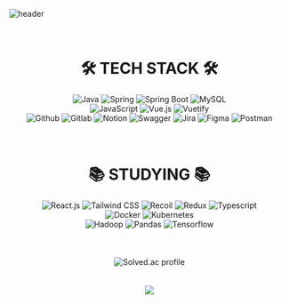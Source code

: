 ![header](https://capsule-render.vercel.app/api?type=waving&color=auto&height=300&section=header&text=Hi!%20I'm%20Sewon%20Oum&fontSize=70)

<br/>

<div align=center><h1>🛠 TECH STACK 🛠</h1></div>
<div align=center>
  <img alt="Java" src="https://img.shields.io/badge/java-%23ED8B00.svg?style=for-the-badge&logo=openjdk&logoColor=white">
  <img alt="Spring" src="https://img.shields.io/badge/spring-%236DB33F.svg?style=for-the-badge&logo=spring&logoColor=white">
  <img alt="Spring Boot" src="https://img.shields.io/badge/spring boot-%236DB33F.svg?style=for-the-badge&logo=springboot&logoColor=white">
  <img alt="MySQL" src="https://img.shields.io/badge/mysql-4479A1.svg?style=for-the-badge&logo=mysql&logoColor=white">
  <br/>
  <img alt="JavaScript" src="https://img.shields.io/badge/javascript-%23323330.svg?style=for-the-badge&logo=javascript&logoColor=%23F7DF1E">
  <img alt="Vue.js" src="https://img.shields.io/badge/vue.js-%2335495e.svg?style=for-the-badge&logo=vuedotjs&logoColor=%234FC08D">
  <img alt="Vuetify" src="https://img.shields.io/badge/Vuetify-1867C0?style=for-the-badge&logo=vuetify&logoColor=AEDDFF">
  <br/>
  <img alt="Github" src="https://img.shields.io/badge/github-%23000000.svg?style=for-the-badge&logo=github&logoColor=white">
  <img alt="Gitlab" src="https://img.shields.io/badge/gitlab-%23FC6D27.svg?style=for-the-badge&logo=gitlab&logoColor=white">
  <img alt="Notion" src="https://img.shields.io/badge/notion-%23FFF8E7.svg?style=for-the-badge&logo=notion&logoColor=black">
  <img alt="Swagger" src="https://img.shields.io/badge/-Swagger-%23Clojure?style=for-the-badge&logo=swagger&logoColor=white">
  <img alt="Jira" src="https://img.shields.io/badge/jira-%23283ec2.svg?style=for-the-badge&logo=jira&logoColor=white">
  <img alt="Figma" src="https://img.shields.io/badge/figma-%23F24E1E.svg?style=for-the-badge&logo=figma&logoColor=white">
  <img alt="Postman" src="https://img.shields.io/badge/Postman-FF6C37?style=for-the-badge&logo=postman&logoColor=white">
</div>

<br/>
<br/>

<div align=center><h1>📚 STUDYING 📚</h1></div>
<div align=center>
  <img alt="React.js" src="https://img.shields.io/badge/react.js-%2320232a.svg?style=for-the-badge&logo=react&logoColor=%2361DAFB">
  <img alt="Tailwind CSS" src="https://img.shields.io/badge/tailwind css-%23323330.svg?style=for-the-badge&logo=tailwindcss&logoColor=lightgreen">
  <img alt="Recoil" src="https://img.shields.io/badge/recoil-%233944BC.svg?style=for-the-badge&logo=recoil&logoColor=white">
  <img alt="Redux" src="https://img.shields.io/badge/redux-%23593d88.svg?style=for-the-badge&logo=redux&logoColor=white">
  <img alt="Typescript" src="https://img.shields.io/badge/typescript-%23007ACC.svg?style=for-the-badge&logo=typescript&logoColor=white">
  <br/>
  <img alt="Docker" src="https://img.shields.io/badge/docker-%230db7ed.svg?style=for-the-badge&logo=docker&logoColor=white">
  <img alt="Kubernetes" src="https://img.shields.io/badge/kubernetes-%23326ce5.svg?style=for-the-badge&logo=kubernetes&logoColor=white">

  <br/>
  <img alt="Hadoop" src="https://img.shields.io/badge/Apache%20Hadoop-66CCFF?style=for-the-badge&logo=apachehadoop&logoColor=black">
  <img alt="Pandas" src="https://img.shields.io/badge/pandas-%23150458.svg?style=for-the-badge&logo=pandas&logoColor=white">
  <img alt="Tensorflow" src="https://img.shields.io/badge/TensorFlow-%23FF6F00.svg?style=for-the-badge&logo=TensorFlow&logoColor=white">
</div>

<br/>
<br/>
<br/>

<div align=center>
<img src="http://mazassumnida.wtf/api/v2/generate_badge?boj=sewon0306" alt="Solved.ac profile" />
</div>

<br/>
<br/>

<div align=center>
<a href="https://hits.seeyoufarm.com"><img src="https://hits.seeyoufarm.com/api/count/incr/badge.svg?url=https%3A%2F%2Fgithub.com%2Fsewon0306%2Fhit-counter&count_bg=%23D086E9&title_bg=%23555555&icon=&icon_color=%23E7E7E7&title=hits&edge_flat=false"/></a>
</div>
